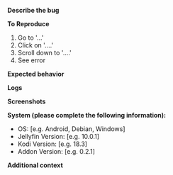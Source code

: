 **Describe the bug**
<!-- A clear and concise description of what the bug is. -->

**To Reproduce**
<!-- Steps to reproduce the behavior: -->
1. Go to '...'
2. Click on '....'
3. Scroll down to '....'
4. See error

**Expected behavior**
<!-- A clear and concise description of what you expected to happen. -->

**Logs**
<!-- Please paste any log errors. -->

**Screenshots**
<!-- If applicable, add screenshots to help explain your problem. -->

**System (please complete the following information):**
 - OS: [e.g. Android, Debian, Windows]
 - Jellyfin Version: [e.g. 10.0.1]
 - Kodi Version: [e.g. 18.3]
 - Addon Version: [e.g. 0.2.1]

**Additional context**
<!-- Add any other context about the problem here. -->
